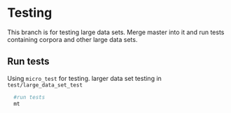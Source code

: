 # Testing
This branch is for testing large data sets. Merge master into it and run tests containing corpora and other large data sets.


## Run tests
Using `micro_test` for testing. larger data set testing in `test/large_data_set_test`

```sh
  #run tests
  mt
```
